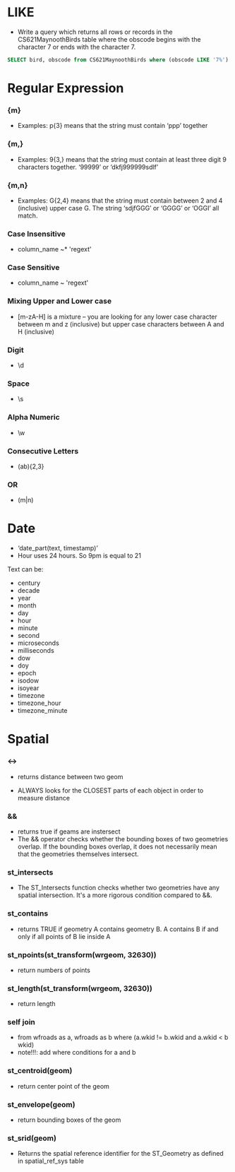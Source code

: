 # LIKE

* Write a query which returns all rows or records in the
CS621MaynoothBirds table where the obscode begins with the character
7 or ends with the character 7.

```sql
SELECT bird, obscode from CS621MaynoothBirds where (obscode LIKE '7%') OR (obscode LIKE '%7');
```

# Regular Expression

### {m} 
* Examples: p{3} means that the string must
contain ‘ppp’ together

### {m,} 

* Examples: 9{3,} means that the string must
contain at least three digit 9 characters together.
‘99999’ or ‘dkfj999999sdlf’

### {m,n}

* Examples: G{2,4} means that the string must
contain between 2 and 4 (inclusive) upper case G. The
string ‘sdjfGGG’ or ‘GGGG’ or ‘OGGI’ all match.

### Case Insensitive

* column_name ~* 'regext'

### Case Sensitive

* column_name ~ 'regext'

### Mixing Upper and Lower case

* [m-zA-H] is a mixture – you are looking for any
lower case character between m and z (inclusive) but
upper case characters between A and H (inclusive)

### Digit

* \d

### Space

* \s

### Alpha Numeric

* \w

### Consecutive Letters

* (ab){2,3}

### OR

* (m|n)

# Date

* ‘date_part(text, timestamp)’
* Hour uses 24 hours. So 9pm is equal to 21

Text can be:

* century
* decade
* year
* month
* day
* hour
* minute
* second
* microseconds
* milliseconds
* dow
* doy
* epoch
* isodow
* isoyear
* timezone
* timezone_hour
* timezone_minute 

# Spatial

### <->
* returns distance between two geom

* ALWAYS looks for the CLOSEST parts of each
object in order to measure distance

### &&
* returns true if geams are instersect
* The && operator checks whether the bounding boxes of two geometries overlap. If the bounding boxes overlap, it does not necessarily mean that the geometries themselves intersect.

### st_intersects
* The ST_Intersects function checks whether two geometries have any spatial intersection. It's a more rigorous condition compared to &&.

### st_contains
* returns TRUE if geometry A contains geometry B. A contains B if and only if all points of B lie inside A

### st_npoints(st_transform(wrgeom, 32630))
* return numbers of points

### st_length(st_transform(wrgeom, 32630))
* return length

### self join
* from wfroads as a, wfroads as b  where (a.wkid != b.wkid and a.wkid < b wkid)
* note!!!: add where conditions for a and b

### st_centroid(geom)
* return center point of the geom

### st_envelope(geom)
* return bounding boxes of the geom

### st_srid(geom)
* Returns the spatial reference identifier for the ST_Geometry as defined in spatial_ref_sys table

